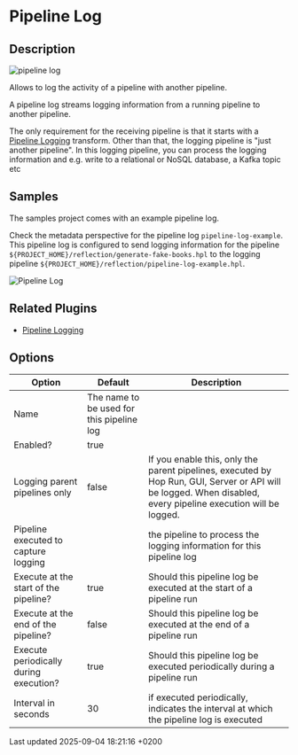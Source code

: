 <div id="header">

# Pipeline Log

</div>

<div id="content">

<div class="sect1">

## Description

<div class="sectionbody">

<div class="paragraph">

<span class="image">![pipeline log](../assets/images/icons/pipeline-log.svg)</span>

</div>

<div class="paragraph">

Allows to log the activity of a pipeline with another pipeline.

</div>

<div class="paragraph">

A pipeline log streams logging information from a running pipeline to another pipeline.

</div>

<div class="paragraph">

The only requirement for the receiving pipeline is that it starts with a [Pipeline Logging](pipeline/transforms/pipeline-logging.53l6nFZrCd) transform. Other than that, the logging pipeline is "just another pipeline". In this logging pipeline, you can process the logging information and e.g. write to a relational or NoSQL database, a Kafka topic etc

</div>

</div>

</div>

<div class="sect1">

## Samples

<div class="sectionbody">

<div class="paragraph">

The samples project comes with an example pipeline log.

</div>

<div class="paragraph">

Check the metadata perspective for the pipeline log `pipeline-log-example`. This pipeline log is configured to send logging information for the pipeline `${PROJECT_HOME}/reflection/generate-fake-books.hpl` to the logging pipeline `${PROJECT_HOME}/reflection/pipeline-log-example.hpl`.

</div>

<div class="paragraph">

<span class="image">![Pipeline Log](../assets/images/metadata-types/pipeline-log.png)</span>

</div>

</div>

</div>

<div class="sect1">

## Related Plugins

<div class="sectionbody">

<div class="ulist">

  - [Pipeline Logging](pipeline/transforms/pipeline-logging.53l6nFZrCd)

</div>

</div>

</div>

<div class="sect1">

## Options

<div class="sectionbody">

| Option                                 | Default                                   | Description                                                                                                                                                    |
| -------------------------------------- | ----------------------------------------- | -------------------------------------------------------------------------------------------------------------------------------------------------------------- |
| Name                                   | The name to be used for this pipeline log |                                                                                                                                                                |
| Enabled?                               | true                                      |                                                                                                                                                                |
| Logging parent pipelines only          | false                                     | If you enable this, only the parent pipelines, executed by Hop Run, GUI, Server or API will be logged. When disabled, every pipeline execution will be logged. |
| Pipeline executed to capture logging   |                                           | the pipeline to process the logging information for this pipeline log                                                                                          |
| Execute at the start of the pipeline?  | true                                      | Should this pipeline log be executed at the start of a pipeline run                                                                                            |
| Execute at the end of the pipeline?    | false                                     | Should this pipeline log be executed at the end of a pipeline run                                                                                              |
| Execute periodically during execution? | true                                      | Should this pipeline log be executed periodically during a pipeline run                                                                                        |
| Interval in seconds                    | 30                                        | if executed periodically, indicates the interval at which the pipeline log is executed                                                                         |

</div>

</div>

</div>

<div id="footer">

<div id="footer-text">

Last updated 2025-09-04 18:21:16 +0200

</div>

</div>
